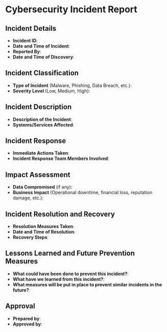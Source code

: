 # Cybersecurity Incident Report

## Incident Details

- **Incident ID**: 
- **Date and Time of Incident**: 
- **Reported By**: 
- **Date and Time of Discovery**: 

## Incident Classification

- **Type of Incident** (Malware, Phishing, Data Breach, etc.): 
- **Severity Level** (Low, Medium, High): 

## Incident Description

- **Description of the Incident**: 
- **Systems/Services Affected**: 

## Incident Response

- **Immediate Actions Taken**: 
- **Incident Response Team Members Involved**: 

## Impact Assessment

- **Data Compromised** (if any): 
- **Business Impact** (Operational downtime, financial loss, reputation damage, etc.): 

## Incident Resolution and Recovery

- **Resolution Measures Taken**: 
- **Date and Time of Resolution**: 
- **Recovery Steps**: 

## Lessons Learned and Future Prevention Measures

- **What could have been done to prevent this incident?**: 
- **What have we learned from this incident?**: 
- **What measures will be put in place to prevent similar incidents in the future?**: 

## Approval

- **Prepared by**: 
- **Approved by**: 

